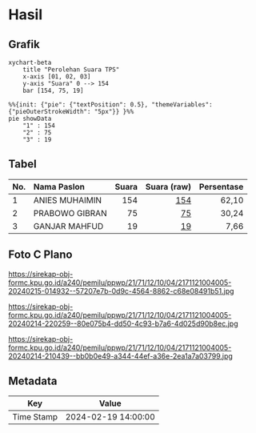 # Hasil

## Grafik

```mermaid
xychart-beta
    title "Perolehan Suara TPS"
    x-axis [01, 02, 03]
    y-axis "Suara" 0 --> 154
    bar [154, 75, 19]
```

```mermaid
%%{init: {"pie": {"textPosition": 0.5}, "themeVariables": {"pieOuterStrokeWidth": "5px"}} }%%
pie showData
    "1" : 154
    "2" : 75
    "3" : 19
```

## Tabel

| No. | Nama Paslon    | Suara | Suara (raw) | Persentase |
|:--- |:-------------- | -----:| -----------:| ----------:|
| 1   | ANIES MUHAIMIN | 154   | [154][p-1]  | 62,10      |
| 2   | PRABOWO GIBRAN | 75    | [75][p-2]   | 30,24      |
| 3   | GANJAR MAHFUD  | 19    | [19][p-3]   | 7,66       |


[p-1]: https://github.com/gigit-pemilu/pemilu-2024-21-kepulauan-riau/blob/main/pilpres/hitung-suara/sub/21-kepulauan-riau/sub/71-kota-batam/sub/12-batu-aji/sub/1004-bukit-tempayan/sub/005-tps/sub/paslon-1.txt
[p-2]: https://github.com/gigit-pemilu/pemilu-2024-21-kepulauan-riau/blob/main/pilpres/hitung-suara/sub/21-kepulauan-riau/sub/71-kota-batam/sub/12-batu-aji/sub/1004-bukit-tempayan/sub/005-tps/sub/paslon-2.txt
[p-3]: https://github.com/gigit-pemilu/pemilu-2024-21-kepulauan-riau/blob/main/pilpres/hitung-suara/sub/21-kepulauan-riau/sub/71-kota-batam/sub/12-batu-aji/sub/1004-bukit-tempayan/sub/005-tps/sub/paslon-3.txt

## Foto C Plano

https://sirekap-obj-formc.kpu.go.id/a240/pemilu/ppwp/21/71/12/10/04/2171121004005-20240215-014932--57207e7b-0d9c-4564-8862-c68e08491b51.jpg

https://sirekap-obj-formc.kpu.go.id/a240/pemilu/ppwp/21/71/12/10/04/2171121004005-20240214-220259--80e075b4-dd50-4c93-b7a6-4d025d90b8ec.jpg

https://sirekap-obj-formc.kpu.go.id/a240/pemilu/ppwp/21/71/12/10/04/2171121004005-20240214-210439--bb0b0e49-a344-44ef-a36e-2ea1a7a03799.jpg


## Metadata

| Key        | Value               |
| ---------- | ------------------- |
| Time Stamp | 2024-02-19 14:00:00 |




